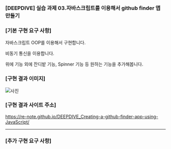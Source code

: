 ### [DEEPDIVE] 실습 과제 03.자바스크립트를 이용해서 github finder 앱 만들기

### [기본 구현 요구 사항]

자바스크립트 OOP를 이용해서 구현합니다.

비동기 통신을 이용합니다.

위에 기능 외에 잔디밭 기능, Spinner 기능 등 원하는 기능을 추가해봅니다.

### [구현 결과 이미지]
![사진](https://github.com/user-attachments/assets/6c60695e-ca40-44c7-9468-6fbb4e93246e)

### [구현 결과 사이트 주소]

https://re-note.github.io/DEEPDIVE_Creating-a-github-finder-app-using-JavaScript/

---

### [추가 구현 요구 사항]
